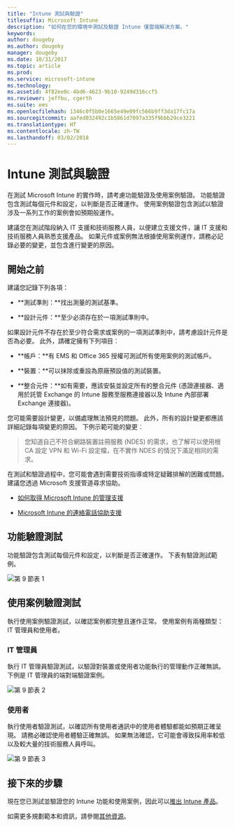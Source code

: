 ```yaml
---
title: "Intune 測試與驗證"
titlesuffix: Microsoft Intune
description: "如何在您的環境中測試及驗證 Intune 僅雲端解決方案。"
keywords: 
author: dougeby
ms.author: dougeby
manager: dougeby
ms.date: 10/31/2017
ms.topic: article
ms.prod: 
ms.service: microsoft-intune
ms.technology: 
ms.assetid: 4f82ee0c-4bd6-4623-9b10-9249d316ccf5
ms.reviewer: jeffbu, cgerth
ms.suite: ems
ms.openlocfilehash: 1346c0f5b0e1665e49e09fc566b9ff3da17fc17a
ms.sourcegitcommit: aafed032492c1b5861d7097a335f9bbb29ce3221
ms.translationtype: HT
ms.contentlocale: zh-TW
ms.lasthandoff: 03/02/2018
---
```

# <a name="intune-testing-and-validation"></a>Intune 測試與驗證

在測試 Microsoft Intune 的實作時，請考慮功能驗證及使用案例驗證。 功能驗證包含測試每個元件和設定，以判斷是否正確運作。 使用案例驗證包含測試以驗證涉及一系列工作的案例會如預期般運作。 

建議您在測試階段納入 IT 支援和技術服務人員，以便建立支援文件，讓 IT 支援和技術服務人員熟悉支援產品。 如果元件或案例無法根據使用案例運作，請務必記錄必要的變更，並包含進行變更的原因。

## <a name="before-you-begin"></a>開始之前

建議您記錄下列各項：

-   **測試準則：**找出測量的測試基準。

-   **設計元件：**至少必須存在於一項測試準則中。

如果設計元件不存在於至少符合需求或案例的一項測試準則中，請考慮設計元件是否為必要。 此外，請確定擁有下列項目︰

-   **帳戶：**有 EMS 和 Office 365 授權可測試所有使用案例的測試帳戶。

-   **裝置：**可以抹除或重設為原廠預設值的測試裝置。

-   **整合元件：**如有需要，應該安裝並設定所有的整合元件 (憑證連接器、適用於託管 Exchange 的 Intune 服務至服務連接器以及 Intune 內部部署 Exchange 連接器)。

您可能需要設計變更，以備處理無法預見的問題。 此外，所有的設計變更都應該詳細記錄每項變更的原因。 下例示範可能的變更︰

<blockquote>您知道自己不符合網路裝置註冊服務 (NDES) 的需求，也了解可以使用根 CA 設定 VPN 和 Wi-Fi 設定檔，在不實作 NDES 的情況下滿足相同的需求。</blockquote>

在測試和驗證過程中，您可能會遇到需要技術指導或特定疑難排解的困難或問題。 建議您透過 Microsoft 支援管道尋求協助。

-   [如何取得 Microsoft Intune 的管理支援](get-support.md)

-   [Microsoft Intune 的連絡電話協助支援](/intune-classic/troubleshoot/contact-assisted-phone-support-for-microsoft-intune)

## <a name="functional-validation-testing"></a>功能驗證測試

功能驗證包含測試每個元件和設定，以判斷是否正確運作。 下表有驗證測試範例。

![第 9 節表 1](./media/section-9-image-1-table.PNG)

## <a name="use-case-validation-testing"></a>使用案例驗證測試

執行使用案例驗證測試，以確認案例都完整且運作正常。 使用案例有兩種類型：IT 管理員和使用者。

### <a name="it-admin"></a>IT 管理員

執行 IT 管理員驗證測試，以驗證對裝置或使用者功能執行的管理動作正確無誤。 下例是 IT 管理員的端對端驗證案例。

![第 9 節表 2](./media/section-9-image-2-table.PNG)

### <a name="end-user"></a>使用者

執行使用者驗證測試，以確認所有使用者通訊中的使用者體驗都能如預期正確呈現。 請務必確認使用者體驗正確無誤。 如果無法確認，它可能會導致採用率較低以及較大量的技術服務人員呼叫。

![第 9 節表 3](./media/section-9-image-3-table.PNG)

## <a name="next-steps"></a>接下來的步驟

現在您已測試並驗證您的 Intune 功能和使用案例，因此可以[推出 Intune 產品](planning-guide-rollout-plan.md)。

如需更多規劃範本和資訊，請參閱[其他資源](planning-guide-resources.md)。
